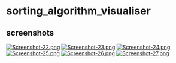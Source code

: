 # sorting_algorithm_visualiser

## screenshots

[![Screenshot-22.png](https://i.postimg.cc/T1bNtVNj/Screenshot-22.png)](https://postimg.cc/kRny4bmD)
[![Screenshot-23.png](https://i.postimg.cc/G2VSP7Kh/Screenshot-23.png)](https://postimg.cc/Ppb4TM0B)
[![Screenshot-24.png](https://i.postimg.cc/Y2LP2724/Screenshot-24.png)](https://postimg.cc/bd8gLKt8)
[![Screenshot-25.png](https://i.postimg.cc/c4Q5Ycn0/Screenshot-25.png)](https://postimg.cc/Tp39vg04)
[![Screenshot-26.png](https://i.postimg.cc/nzCPDbvP/Screenshot-26.png)](https://postimg.cc/VrPRxhZq)
[![Screenshot-27.png](https://i.postimg.cc/vHRNcKD0/Screenshot-27.png)](https://postimg.cc/pyZZSqfj)
